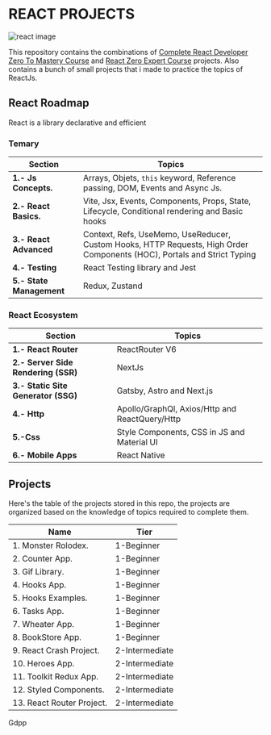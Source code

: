 # REACT PROJECTS

![react image](https://images.unsplash.com/photo-1633356122102-3fe601e05bd2?ixlib=rb-4.0.3&ixid=MnwxMjA3fDB8MHxwaG90by1wYWdlfHx8fGVufDB8fHx8&auto=format&fit=crop&w=1170&q=80)

This repository contains the combinations of [Complete React Developer Zero To Mastery Course](https://www.udemy.com/course/complete-react-developer-zero-to-mastery/) and [React Zero Expert Course](https://www.udemy.com/course/react-cero-experto/) projects. Also contains a bunch of small projects that i made to practice the topics of ReactJs.

## React Roadmap

React is a library declarative and efficient

### Temary

| Section                  | Topics                                                                                                                  |
| ------------------------ | ----------------------------------------------------------------------------------------------------------------------- |
| **1.- Js Concepts.**     | Arrays, Objets, `this` keyword, Reference passing, DOM, Events and Async Js.                                            |
| **2.- React Basics.**    | Vite, Jsx, Events, Components, Props, State, Lifecycle, Conditional rendering and Basic hooks                           |
| **3.- React Advanced**   | Context, Refs, UseMemo, UseReducer, Custom Hooks, HTTP Requests, High Order Components (HOC), Portals and Strict Typing |
| **4.- Testing**          | React Testing library and Jest                                                                                          |
| **5.- State Management** | Redux, Zustand                                                                                                          |

### React Ecosystem

| Section                             | Topics                                         |
| ----------------------------------- | ---------------------------------------------- |
| **1.- React Router**                | ReactRouter V6                                 |
| **2.- Server Side Rendering (SSR)** | NextJs                                         |
| **3.- Static Site Generator (SSG)** | Gatsby, Astro and Next.js                      |
| **4.- Http**                        | Apollo/GraphQl, Axios/Http and ReactQuery/Http |
| **5.-Css**                          | Style Components, CSS in JS and Material UI    |
| **6.- Mobile Apps**                 | React Native                                   |

## Projects

Here's the table of the projects stored in this repo, the projects are organized based on the knowledge of topics required to complete them.

| Name                      | Tier           |
| ------------------------- | -------------- |
| 1. Monster Rolodex.       | 1-Beginner     |
| 2. Counter App.           | 1-Beginner     |
| 3. Gif Library.           | 1-Beginner     |
| 4. Hooks App.             | 1-Beginner     |
| 5. Hooks Examples.        | 1-Beginner     |
| 6. Tasks App.             | 1-Beginner     |
| 7. Wheater App.           | 1-Beginner     |
| 8. BookStore App.         | 1-Beginner     |
| 9. React Crash Project.   | 2-Intermediate |
| 10. Heroes App.           | 2-Intermediate |
| 11. Toolkit Redux App.    | 2-Intermediate |
| 12. Styled Components.    | 2-Intermediate |
| 13. React Router Project. | 2-Intermediate |

Gdpp
